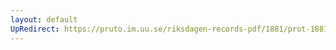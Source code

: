 ```yaml
---
layout: default
UpRedirect: https://pruto.im.uu.se/riksdagen-records-pdf/1881/prot-1881--ak--016/prot-1881--ak--016_017.pdf
---
```

